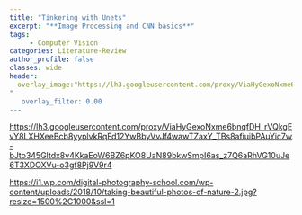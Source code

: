 ```yaml
---
title: "Tinkering with Unets"
excerpt: "**Image Processing and CNN basics**"
tags:
     - Computer Vision
categories: Literature-Review
author_profile: false
classes: wide
header: 
  overlay_image:"https://lh3.googleusercontent.com/proxy/ViaHyGexoNxme6bnqfDH_rVQkgEvY8LXHXeeBcb8yyplvkRqFd12YwBbyVvJf4wawTZaxY_TBs8afiuibPAuYic7wbJto345Gltdx8v4KkaEoW6BZ6pKO8UaN89bkwSmpI6as_z7Q6aRhVG10uJe6T3XDOXVu-o3gf8Pj9V9r4"
"
   overlay_filter: 0.00
---
```

https://lh3.googleusercontent.com/proxy/ViaHyGexoNxme6bnqfDH_rVQkgEvY8LXHXeeBcb8yyplvkRqFd12YwBbyVvJf4wawTZaxY_TBs8afiuibPAuYic7w-bJto345Gltdx8v4KkaEoW6BZ6pKO8UaN89bkwSmpI6as_z7Q6aRhVG10uJe6T3XDOXVu-o3gf8Pj9V9r4


https://i1.wp.com/digital-photography-school.com/wp-content/uploads/2018/10/taking-beautiful-photos-of-nature-2.jpg?resize=1500%2C1000&ssl=1

